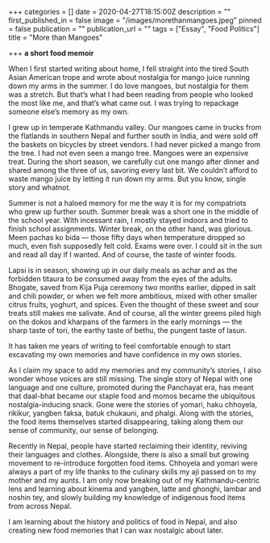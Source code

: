 +++
categories = []
date = 2020-04-27T18:15:00Z
description = ""
first_published_in = false
image = "/images/morethanmangoes.jpeg"
pinned = false
publication = ""
publication_url = ""
tags = ["Essay", "Food Politics"]
title = "More than Mangoes"

+++
**a short food memoir**

When I first started writing about home, I fell straight into the tired South Asian American trope and wrote about nostalgia for mango juice running down my arms in the summer. I do love mangoes, but nostalgia for them was a stretch. But that’s what I had been reading from people who looked the most like me, and that’s what came out. I was trying to repackage someone else’s memory as my own.

I grew up in temperate Kathmandu valley. Our mangoes came in trucks from the flatlands in southern Nepal and further south in India, and were sold off the baskets on bicycles by street vendors. I had never picked a mango from the tree. I had not even seen a mango tree. Mangoes were an expensive treat. During the short season, we carefully cut one mango after dinner and shared among the three of us, savoring every last bit. We couldn’t afford to waste mango juice by letting it run down my arms. But you know, single story and whatnot.

Summer is not a haloed memory for me the way it is for my compatriots who grew up further south. Summer break was a short one in the middle of the school year. With incessant rain, I mostly stayed indoors and tried to finish school assignments. Winter break, on the other hand, was glorious. Meen pachas ko bida — those fifty days when temperature dropped so much, even fish supposedly felt cold. Exams were over. I could sit in the sun and read all day if I wanted. And of course, the taste of winter foods.

Lapsi is in season, showing up in our daily meals as achar and as the forbidden titaura to be consumed away from the eyes of the adults. Bhogate, saved from Kija Puja ceremony two months earlier, dipped in salt and chili powder, or when we felt more ambitious, mixed with other smaller citrus fruits, yoghurt, and spices. Even the thought of these sweet and sour treats still makes me salivate. And of course, all the winter greens piled high on the dokos and kharpans of the farmers in the early mornings — the sharp taste of tori, the earthy taste of bethu, the pungent taste of lasun.

It has taken me years of writing to feel comfortable enough to start excavating my own memories and have confidence in my own stories.

As I claim my space to add my memories and my community’s stories, I also wonder whose voices are still missing. The single story of Nepal with one language and one culture, promoted during the Panchayat era, has meant that daal-bhat became our staple food and momos became the ubiquitous nostalgia-inducing snack. Gone were the stories of yomari, haku chhoyela, rikikur, yangben faksa, batuk chukauni, and phalgi. Along with the stories, the food items themselves started disappearing, taking along them our sense of community, our sense of belonging.

Recently in Nepal, people have started reclaiming their identity, reviving their languages and clothes. Alongside, there is also a small but growing movement to re-introduce forgotten food items. Chhoyela and yomari were always a part of my life thanks to the culinary skills my aji passed on to my mother and my aunts. I am only now breaking out of my Kathmandu-centric lens and learning about kinema and yangben, latte and ghonghi, lambar and noshin tey, and slowly building my knowledge of indigenous food items from across Nepal.

I am learning about the history and politics of food in Nepal, and also creating new food memories that I can wax nostalgic about later.